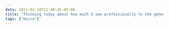 ```yaml
---
date: 2021-02-10T11:40:45-05:00
title: "Thinking today about how much I owe professionally to the generosity of mentors. Not only am I “standing on the shoulders of giants” as a researcher, I only got up there because other giants lifted me that high."
tags: ["micro"]
---
```

